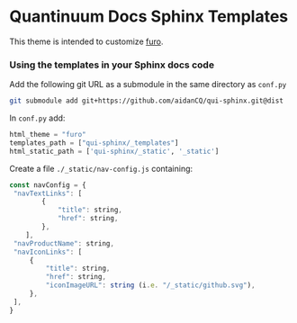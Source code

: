 # Quantinuum Docs Sphinx Templates

This theme is intended to customize [furo](https://pradyunsg.me/furo/).


### Using the templates in your Sphinx docs code

Add the following git URL as a submodule in the same directory as `conf.py`

```bash
git submodule add git+https://github.com/aidanCQ/qui-sphinx.git@dist
```

In `conf.py` add:

```python
html_theme = "furo"
templates_path = ["qui-sphinx/_templates"]
html_static_path = ['qui-sphinx/_static', '_static']
```

Create a file `./_static/nav-config.js` containing: 

```js
const navConfig = {
 "navTextLinks": [
        {
            "title": string,
            "href": string,
        },
    ],
 "navProductName": string,
 "navIconLinks": [
     {
         "title": string,
         "href": string,
         "iconImageURL": string (i.e. "/_static/github.svg"),
     },
 ],
}
```
